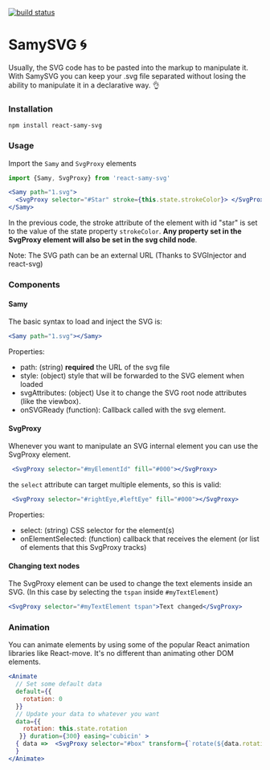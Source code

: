 [![build status](https://img.shields.io/travis/hugozap/react-samy-svg/master.svg?style=flat-square)](https://travis-ci.org/hugozap/react-samy-svg)

# SamySVG :cyclone:

Usually, the SVG code has to be pasted into the markup to manipulate it. With SamySVG you can keep your .svg file separated without losing the ability to manipulate it in a declarative way. :ok_hand:

### Installation

```
npm install react-samy-svg
```

### Usage

Import the `Samy` and `SvgProxy` elements

```js
import {Samy, SvgProxy} from 'react-samy-svg'

```


```jsx
<Samy path="1.svg">
  <SvgProxy selector="#Star" stroke={this.state.strokeColor}> </SvgProxy>
</Samy>
```
In the previous code, the stroke attribute of the element with id "star" is set to the value of the state property `strokeColor`. **Any property set in the SvgProxy element will also be set in the svg child node**.

Note: The SVG path can be an external URL (Thanks to SVGInjector and react-svg)

### Components

#### Samy

The basic syntax to load and inject the SVG is:

```jsx
<Samy path="1.svg"></Samy>
```
Properties:

* path: (string) **required** the URL of the svg file
* style: (object) style that will be forwarded to the SVG element when loaded
* svgAttributes: (object) Use it to change the SVG root node attributes (like the viewbox).
* onSVGReady (function): Callback called with the svg element.

#### SvgProxy

Whenever you want to manipulate an SVG internal element you can use the SvgProxy element.

```jsx
 <SvgProxy selector="#myElementId" fill="#000"></SvgProxy>
```

the `select` attribute can target multiple elements, so this is valid:

```jsx
 <SvgProxy selector="#rightEye,#leftEye" fill="#000"></SvgProxy>
```

Properties:

* select: (string) CSS selector for the element(s)
* onElementSelected: (function) callback that receives the element (or list of elements that this SvgProxy tracks)

#### Changing text nodes

The SvgProxy element can be used to change the text elements inside an SVG. (In this case by selecting the `tspan` inside `#myTextElement`)

```jsx
<SvgProxy selector="#myTextElement tspan">Text changed</SvgProxy>
```

### Animation

You can animate elements by using some of the popular React animation libraries like React-move. It's no different than animating other DOM elements.

```jsx
<Animate
  // Set some default data
  default={{
    rotation: 0
  }}
  // Update your data to whatever you want
  data={{ 
  	rotation: this.state.rotation
   }} duration={300} easing='cubicin' >
  { data =>  <SvgProxy selector="#box" transform={`rotate(${data.rotation})`}></SvgProxy> 
  }
</Animate>
```

